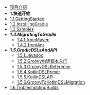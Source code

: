 * [项目介绍](7.5.1/项目介绍.md)
* **1.快速开始**
* [1.1.GettingStarted](7.5.1/快速开始/GettingStarted.md)
* [1.2.InstallingGradle](7.5.1/快速开始/InstallingGradle.md)
* [1.3.Samples](7.5.1/快速开始/Samples.md)
* ***1.4.MigratingToGradle***
  * [1.4.1.fromMaven](7.5.1/快速开始/MigratingToGradle/fromMaven.md)
  * [1.4.2.fromAnt](7.5.1/快速开始/MigratingToGradle/fromAnt.md)
* ***1.5.GradleDSLsAndAPI***
  * [1.5.1.Javadoc](7.5.1/快速开始/MigratingToGradle/fromMaven.md)
  * [1.5.2.Groovy构建脚本入门](7.5.1/快速开始/1.5.2.GroovyDSLPrimer/1.5.2.Groovy构建脚本入门.md)
  * [1.5.3.GroovyDSLReference](7.5.1/快速开始/MigratingToGradle/fromAnt.md)
  * [1.5.4.KotlinDSLPrimer](7.5.1/快速开始/MigratingToGradle/fromAnt.md)
  * [1.5.5.KotlinDSLAPI](7.5.1/快速开始/MigratingToGradle/fromAnt.md)
  * [1.5.6.GroovyToKotlinDSLMigration](7.5.1/快速开始/MigratingToGradle/fromAnt.md)
* [1.6.TrobleshootingBuilds](7.5.1/快速开始/Samples.md)
